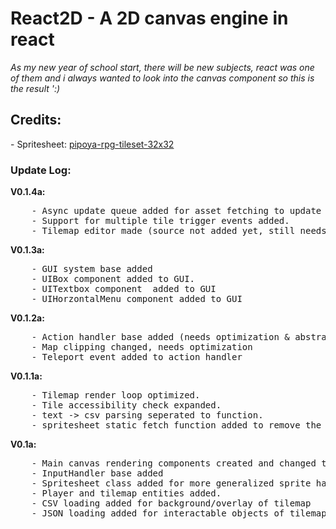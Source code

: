 <h1>React2D - A 2D canvas engine in react</h1>
<i>
    As my new year of school start, there will be new subjects, react was one of them and i always wanted to look into the canvas component so this is the result ':) 
</i>

<h2>Credits: </h2>
- Spritesheet: <a href="https://pipoya.itch.io/pipoya-rpg-tileset-32x32">pipoya-rpg-tileset-32x32</a>

<h3>Update Log:</h3> 
<strong>V0.1.4a:</strong> 
<pre>
    - Async update queue added for asset fetching to update loop.
    - Support for multiple tile trigger events added. 
    - Tilemap editor made (source not added yet, still needs some bug fixing)
</pre>

<strong>V0.1.3a:</strong> 
<pre>
    - GUI system base added
    - UIBox component added to GUI.
    - UITextbox component  added to GUI
    - UIHorzontalMenu component added to GUI 
</pre>

<strong>V0.1.2a:</strong> 
<pre>
    - Action handler base added (needs optimization & abstractation, no interface implementation in node, gotta look into this)
    - Map clipping changed, needs optimization 
    - Teleport event added to action handler
</pre>

<strong>V0.1.1a:</strong> 
<pre>
    - Tilemap render loop optimized.
    - Tile accessibility check expanded. 
    - text -> csv parsing seperated to function.
    - spritesheet static fetch function added to remove the need to load/parse image yourself.
</pre>

<strong>V0.1a:</strong> 
<pre>
    - Main canvas rendering components created and changed to frame based updates.
    - InputHandler base added
    - Spritesheet class added for more generalized sprite handeling
    - Player and tilemap entities added.
    - CSV loading added for background/overlay of tilemap
    - JSON loading added for interactable objects of tilemap
</pre>
